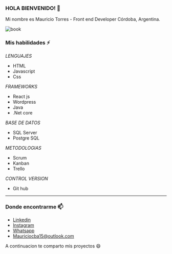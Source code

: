### HOLA BIENVENIDO! 👋



Mi nombre es Mauricio Torres - Front end Developer Córdoba, Argentina.

![book](https://c.tenor.com/q6HthHDECUsAAAAC/jesus-christ-homer.gif)


### Mis habilidades  ⚡

_LENGUAJES_
- HTML
- Javascript
- Css

_FRAMEWORKS_

- React js
- Wordpress
- Java
- .Net core

_BASE DE DATOS_

- SQL Server
- Postgre SQL

_METODOLOGIAS_

- Scrum
- Kanban
- Trello

_CONTROL VERSION_

- Git hub


____

### Donde encontrarme  📫
- [Linkedin](https://www.linkedin.com/in/mauricio-torres-ab25a0204/)
- [Instagram](https://www.instagram.com/mauricio.torres1/)
- [Whatsapp](https://api.whatsapp.com/send/?phone=%2B543516521824&text=Hola+Me+Gustaria+Que+me+Brindes+Info&app_absent=0) 
- Mauriciocba15@outlook.com



A continuacion te comparto mis proyectos 😄



<!--
**Mauriciocba/Mauriciocba** is a ✨ _special_ ✨ repository because its `README.md` (this file) appears on your GitHub profile.

Here are some ideas to get you started:

- 🔭 I’m currently working on ...
- 🌱 I’m currently learning ...
- 👯 I’m looking to collaborate on ...
- 🤔 I’m looking for help with ...
- 💬 Ask me about ...
- 📫 How to reach me: ...
- 😄 Pronouns: ...
- ⚡ Fun fact: ...
-->
